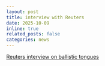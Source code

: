 ```yaml
---
layout: post
title: interview with Reuters
date: 2025-10-09 
inline: true
related_posts: false
categories: news
---
```


[Reuters interview on ballistic tongues](https://www.reuters.com/video/watch/idRW209309102025RP1/)
